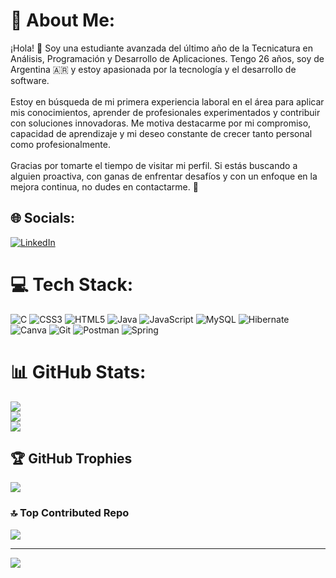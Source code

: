 # 💫 About Me:
¡Hola! 👋 Soy una estudiante avanzada del último año de la Tecnicatura en Análisis, Programación y Desarrollo de Aplicaciones. Tengo 26 años, soy de Argentina 🇦🇷 y estoy apasionada por la tecnología y el desarrollo de software.  <br><br>Estoy en búsqueda de mi primera experiencia laboral en el área para aplicar mis conocimientos, aprender de profesionales experimentados y contribuir con soluciones innovadoras. Me motiva destacarme por mi compromiso, capacidad de aprendizaje y mi deseo constante de crecer tanto personal como profesionalmente.  <br><br>Gracias por tomarte el tiempo de visitar mi perfil. Si estás buscando a alguien proactiva, con ganas de enfrentar desafíos y con un enfoque en la mejora continua, no dudes en contactarme. 🚀


## 🌐 Socials:
 [![LinkedIn](https://img.shields.io/badge/LinkedIn-%230077B5.svg?logo=linkedin&logoColor=white)](www.linkedin.com/in/rociobenavidez1) 

# 💻 Tech Stack:
![C](https://img.shields.io/badge/c-%2300599C.svg?style=for-the-badge&logo=c&logoColor=white) ![CSS3](https://img.shields.io/badge/css3-%231572B6.svg?style=for-the-badge&logo=css3&logoColor=white) ![HTML5](https://img.shields.io/badge/html5-%23E34F26.svg?style=for-the-badge&logo=html5&logoColor=white) ![Java](https://img.shields.io/badge/java-%23ED8B00.svg?style=for-the-badge&logo=openjdk&logoColor=white) ![JavaScript](https://img.shields.io/badge/javascript-%23323330.svg?style=for-the-badge&logo=javascript&logoColor=%23F7DF1E) ![MySQL](https://img.shields.io/badge/mysql-4479A1.svg?style=for-the-badge&logo=mysql&logoColor=white) ![Hibernate](https://img.shields.io/badge/Hibernate-59666C?style=for-the-badge&logo=Hibernate&logoColor=white) ![Canva](https://img.shields.io/badge/Canva-%2300C4CC.svg?style=for-the-badge&logo=Canva&logoColor=white) ![Git](https://img.shields.io/badge/git-%23F05033.svg?style=for-the-badge&logo=git&logoColor=white) ![Postman](https://img.shields.io/badge/Postman-FF6C37?style=for-the-badge&logo=postman&logoColor=white) ![Spring](https://img.shields.io/badge/spring-%236DB33F.svg?style=for-the-badge&logo=spring&logoColor=white)
# 📊 GitHub Stats:
![](https://github-readme-stats.vercel.app/api?username=RocioBenavidez&theme=dark&hide_border=false&include_all_commits=false&count_private=false)<br/>
![](https://github-readme-streak-stats.herokuapp.com/?user=RocioBenavidez&theme=dark&hide_border=false)<br/>
![](https://github-readme-stats.vercel.app/api/top-langs/?username=RocioBenavidez&theme=dark&hide_border=false&include_all_commits=false&count_private=false&layout=compact)

## 🏆 GitHub Trophies
![](https://github-profile-trophy.vercel.app/?username=RocioBenavidez&theme=radical&no-frame=false&no-bg=true&margin-w=4)

### 🔝 Top Contributed Repo
![](https://github-contributor-stats.vercel.app/api?username=RocioBenavidez&limit=5&theme=dark&combine_all_yearly_contributions=true)

---
[![](https://visitcount.itsvg.in/api?id=RocioBenavidez&icon=0&color=0)](https://visitcount.itsvg.in)

<!-- Proudly created with GPRM ( https://gprm.itsvg.in ) -->
